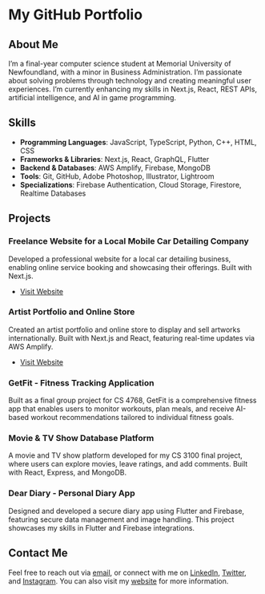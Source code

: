 # My GitHub Portfolio

## About Me

I’m a final-year computer science student at Memorial University of Newfoundland, with a minor in Business Administration. I’m passionate about solving problems through technology and creating meaningful user experiences. I’m currently enhancing my skills in Next.js, React, REST APIs, artificial intelligence, and AI in game programming.

## Skills

- **Programming Languages**: JavaScript, TypeScript, Python, C++, HTML, CSS
- **Frameworks & Libraries**: Next.js, React, GraphQL, Flutter
- **Backend & Databases**: AWS Amplify, Firebase, MongoDB
- **Tools**: Git, GitHub, Adobe Photoshop, Illustrator, Lightroom
- **Specializations**: Firebase Authentication, Cloud Storage, Firestore, Realtime Databases

## Projects

### Freelance Website for a Local Mobile Car Detailing Company
Developed a professional website for a local car detailing business, enabling online service booking and showcasing their offerings. Built with Next.js.  
- [Visit Website](https://dev.squeekleen.com)

### Artist Portfolio and Online Store
Created an artist portfolio and online store to display and sell artworks internationally. Built with Next.js and React, featuring real-time updates via AWS Amplify.  
- [Visit Website](https://dev.bandumanamperi.com)

### GetFit - Fitness Tracking Application
Built as a final group project for CS 4768, GetFit is a comprehensive fitness app that enables users to monitor workouts, plan meals, and receive AI-based workout recommendations tailored to individual fitness goals.

### Movie & TV Show Database Platform
A movie and TV show platform developed for my CS 3100 final project, where users can explore movies, leave ratings, and add comments. Built with React, Express, and MongoDB.

### Dear Diary - Personal Diary App
Designed and developed a secure diary app using Flutter and Firebase, featuring secure data management and image handling. This project showcases my skills in Flutter and Firebase integrations.

## Contact Me

Feel free to reach out via [email](mailto:rashodkorala2002@gmail.com), or connect with me on [LinkedIn](https://www.linkedin.com/in/rashodk), [Twitter](https://twitter.com/rashodkorala), and [Instagram](https://www.instagram.com/rashodk_/). You can also visit my [website](https://www.rashodkorala.com) for more information.
